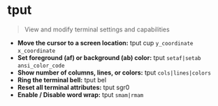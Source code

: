 # tput
> View and modify terminal settings and capabilities
- **Move the cursor to a screen location:**
tput cup `y_coordinate` `x_coordinate`
- **Set foreground (af) or background (ab) color:**
tput `setaf|setab` `ansi_color_code`
- **Show number of columns, lines, or colors:**
tput `cols|lines|colors`
- **Ring the terminal bell:**
tput bel
- **Reset all terminal attributes:**
tput sgr0
- **Enable / Disable word wrap:**
tput `smam|rmam`
